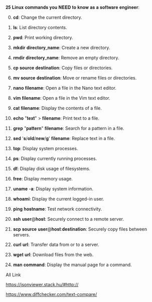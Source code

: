 𝟐𝟓 𝐋𝐢𝐧𝐮𝐱 𝐜𝐨𝐦𝐦𝐚𝐧𝐝𝐬 𝐲𝐨𝐮 𝐍𝐄𝐄𝐃 𝐭𝐨 𝐤𝐧𝐨𝐰 𝐚𝐬 𝐚 𝐬𝐨𝐟𝐭𝐰𝐚𝐫𝐞 𝐞𝐧𝐠𝐢𝐧𝐞𝐞𝐫:

0. 𝐜𝐝: Change the current directory.

1. 𝐥𝐬: List directory contents.

2. 𝐩𝐰𝐝: Print working directory.

3. 𝐦𝐤𝐝𝐢𝐫 𝐝𝐢𝐫𝐞𝐜𝐭𝐨𝐫𝐲_𝐧𝐚𝐦𝐞: Create a new directory.

4. 𝐫𝐦𝐝𝐢𝐫 𝐝𝐢𝐫𝐞𝐜𝐭𝐨𝐫𝐲_𝐧𝐚𝐦𝐞: Remove an empty directory.

5. 𝐜𝐩 𝐬𝐨𝐮𝐫𝐜𝐞 𝐝𝐞𝐬𝐭𝐢𝐧𝐚𝐭𝐢𝐨𝐧: Copy files or directories.

6. 𝐦𝐯 𝐬𝐨𝐮𝐫𝐜𝐞 𝐝𝐞𝐬𝐭𝐢𝐧𝐚𝐭𝐢𝐨𝐧: Move or rename files or directories.

7. 𝐧𝐚𝐧𝐨 𝐟𝐢𝐥𝐞𝐧𝐚𝐦𝐞: Open a file in the Nano text editor.

8. 𝐯𝐢𝐦 𝐟𝐢𝐥𝐞𝐧𝐚𝐦𝐞: Open a file in the Vim text editor.

9. 𝐜𝐚𝐭 𝐟𝐢𝐥𝐞𝐧𝐚𝐦𝐞: Display the contents of a file.

10. 𝐞𝐜𝐡𝐨 "𝐭𝐞𝐱𝐭" > 𝐟𝐢𝐥𝐞𝐧𝐚𝐦𝐞: Print text to a file.

11. 𝐠𝐫𝐞𝐩 "𝐩𝐚𝐭𝐭𝐞𝐫𝐧" 𝐟𝐢𝐥𝐞𝐧𝐚𝐦𝐞: Search for a pattern in a file.

12. 𝐬𝐞𝐝 '𝐬/𝐨𝐥𝐝/𝐧𝐞𝐰/𝐠' 𝐟𝐢𝐥𝐞𝐧𝐚𝐦𝐞: Replace text in a file.

13. 𝐭𝐨𝐩: Display system processes.

14. 𝐩𝐬: Display currently running processes.

15. 𝐝𝐟: Display disk usage of filesystems.

16. 𝐟𝐫𝐞𝐞: Display memory usage.

17. 𝐮𝐧𝐚𝐦𝐞 -𝐚: Display system information.

18. 𝐰𝐡𝐨𝐚𝐦𝐢: Display the current logged-in user.

19. 𝐩𝐢𝐧𝐠 𝐡𝐨𝐬𝐭𝐧𝐚𝐦𝐞: Test network connectivity.

20. 𝐬𝐬𝐡 𝐮𝐬𝐞𝐫@𝐡𝐨𝐬𝐭: Securely connect to a remote server.

21. 𝐬𝐜𝐩 𝐬𝐨𝐮𝐫𝐜𝐞 𝐮𝐬𝐞𝐫@𝐡𝐨𝐬𝐭:𝐝𝐞𝐬𝐭𝐢𝐧𝐚𝐭𝐢𝐨𝐧: Securely copy files between servers.

22. 𝐜𝐮𝐫𝐥 𝐮𝐫𝐥: Transfer data from or to a server.

23. 𝐰𝐠𝐞𝐭 𝐮𝐫𝐥: Download files from the web.

24. 𝐦𝐚𝐧 𝐜𝐨𝐦𝐦𝐚𝐧𝐝: Display the manual page for a command.


All Link

https://jsonviewer.stack.hu/#http://

https://www.diffchecker.com/text-compare/